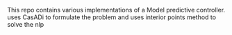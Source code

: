 This repo contains various implementations of a Model predictive controller.
uses CasADi to formulate the problem and uses interior points method to solve the nlp
